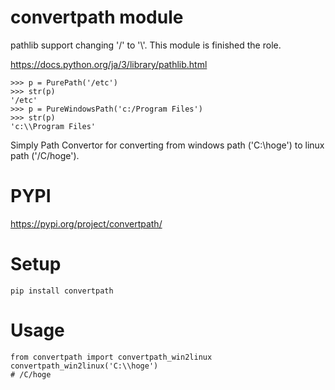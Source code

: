 # convertpath module

pathlib support changing '/' to '\\'. This module is finished the role.

https://docs.python.org/ja/3/library/pathlib.html

```
>>> p = PurePath('/etc')
>>> str(p)
'/etc'
>>> p = PureWindowsPath('c:/Program Files')
>>> str(p)
'c:\\Program Files'
```


Simply Path Convertor for converting from windows path ('C:\\hoge') to linux path ('/C/hoge').  


# PYPI

https://pypi.org/project/convertpath/  


# Setup

```
pip install convertpath
```

# Usage 

```
from convertpath import convertpath_win2linux
convertpath_win2linux('C:\\hoge')
# /C/hoge
```
